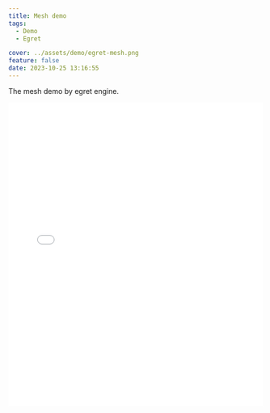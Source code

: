 ```yaml
---
title: Mesh demo
tags:
  - Demo
  - Egret

cover: ../assets/demo/egret-mesh.png
feature: false
date: 2023-10-25 13:16:55
---
```

The mesh demo by egret engine.
<iframe
width=100%
height=600
src='../assets/demo/egret-mesh/index.html'
frameborder=0
></iframe>